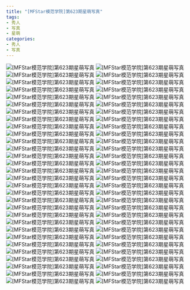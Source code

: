 ```yaml
---
title: "[MFStar模范学院]第623期星萌写真"
tags: 
- 秀人
- 写真
- 星萌
categories:
- 秀人
- 写真
---
```


![[MFStar模范学院]第623期星萌写真](https://img.ilovese.xyz/1734717784882.webp)
![[MFStar模范学院]第623期星萌写真](https://img.ilovese.xyz/1734717786620.webp)
![[MFStar模范学院]第623期星萌写真](https://img.ilovese.xyz/1734717787909.webp)
![[MFStar模范学院]第623期星萌写真](https://img.ilovese.xyz/1734717789715.webp)
![[MFStar模范学院]第623期星萌写真](https://img.ilovese.xyz/1734717791536.webp)
![[MFStar模范学院]第623期星萌写真](https://img.ilovese.xyz/1734717793291.webp)
![[MFStar模范学院]第623期星萌写真](https://img.ilovese.xyz/1734717795086.webp)
![[MFStar模范学院]第623期星萌写真](https://img.ilovese.xyz/1734717796264.webp)
![[MFStar模范学院]第623期星萌写真](https://img.ilovese.xyz/1734717797984.webp)
![[MFStar模范学院]第623期星萌写真](https://img.ilovese.xyz/1734717799884.webp)
![[MFStar模范学院]第623期星萌写真](https://img.ilovese.xyz/1734717801582.webp)
![[MFStar模范学院]第623期星萌写真](https://img.ilovese.xyz/1734717803585.webp)
![[MFStar模范学院]第623期星萌写真](https://img.ilovese.xyz/1734717804981.webp)
![[MFStar模范学院]第623期星萌写真](https://img.ilovese.xyz/1734717806232.webp)
![[MFStar模范学院]第623期星萌写真](https://img.ilovese.xyz/1734717807514.webp)
![[MFStar模范学院]第623期星萌写真](https://img.ilovese.xyz/1734717809272.webp)
![[MFStar模范学院]第623期星萌写真](https://img.ilovese.xyz/1734717811118.webp)
![[MFStar模范学院]第623期星萌写真](https://img.ilovese.xyz/1734717812857.webp)
![[MFStar模范学院]第623期星萌写真](https://img.ilovese.xyz/1734717814289.webp)
![[MFStar模范学院]第623期星萌写真](https://img.ilovese.xyz/1734717815586.webp)
![[MFStar模范学院]第623期星萌写真](https://img.ilovese.xyz/1734717817289.webp)
![[MFStar模范学院]第623期星萌写真](https://img.ilovese.xyz/1734717819355.webp)
![[MFStar模范学院]第623期星萌写真](https://img.ilovese.xyz/1734717820959.webp)
![[MFStar模范学院]第623期星萌写真](https://img.ilovese.xyz/1734717822285.webp)
![[MFStar模范学院]第623期星萌写真](https://img.ilovese.xyz/1734717824114.webp)
![[MFStar模范学院]第623期星萌写真](https://img.ilovese.xyz/1734717825768.webp)
![[MFStar模范学院]第623期星萌写真](https://img.ilovese.xyz/1734717827163.webp)
![[MFStar模范学院]第623期星萌写真](https://img.ilovese.xyz/1734717828879.webp)
![[MFStar模范学院]第623期星萌写真](https://img.ilovese.xyz/1734717830060.webp)
![[MFStar模范学院]第623期星萌写真](https://img.ilovese.xyz/1734717831325.webp)
![[MFStar模范学院]第623期星萌写真](https://img.ilovese.xyz/1734717833105.webp)
![[MFStar模范学院]第623期星萌写真](https://img.ilovese.xyz/1734717834577.webp)
![[MFStar模范学院]第623期星萌写真](https://img.ilovese.xyz/1734717835979.webp)
![[MFStar模范学院]第623期星萌写真](https://img.ilovese.xyz/1734717837669.webp)
![[MFStar模范学院]第623期星萌写真](https://img.ilovese.xyz/1734717839624.webp)
![[MFStar模范学院]第623期星萌写真](https://img.ilovese.xyz/1734717841030.webp)
![[MFStar模范学院]第623期星萌写真](https://img.ilovese.xyz/1734717842476.webp)
![[MFStar模范学院]第623期星萌写真](https://img.ilovese.xyz/1734717843717.webp)
![[MFStar模范学院]第623期星萌写真](https://img.ilovese.xyz/1734717845465.webp)
![[MFStar模范学院]第623期星萌写真](https://img.ilovese.xyz/1734717847071.webp)
![[MFStar模范学院]第623期星萌写真](https://img.ilovese.xyz/1734717848817.webp)
![[MFStar模范学院]第623期星萌写真](https://img.ilovese.xyz/1734717850747.webp)
![[MFStar模范学院]第623期星萌写真](https://img.ilovese.xyz/1734717852428.webp)
![[MFStar模范学院]第623期星萌写真](https://img.ilovese.xyz/1734717854280.webp)
![[MFStar模范学院]第623期星萌写真](https://img.ilovese.xyz/1734717856040.webp)
![[MFStar模范学院]第623期星萌写真](https://img.ilovese.xyz/1734717857817.webp)
![[MFStar模范学院]第623期星萌写真](https://img.ilovese.xyz/1734717859442.webp)
![[MFStar模范学院]第623期星萌写真](https://img.ilovese.xyz/1734717861179.webp)
![[MFStar模范学院]第623期星萌写真](https://img.ilovese.xyz/1734717862762.webp)
![[MFStar模范学院]第623期星萌写真](https://img.ilovese.xyz/1734717864008.webp)
![[MFStar模范学院]第623期星萌写真](https://img.ilovese.xyz/1734717865592.webp)
![[MFStar模范学院]第623期星萌写真](https://img.ilovese.xyz/1734717867243.webp)
![[MFStar模范学院]第623期星萌写真](https://img.ilovese.xyz/1734717868710.webp)
![[MFStar模范学院]第623期星萌写真](https://img.ilovese.xyz/1734717870209.webp)
![[MFStar模范学院]第623期星萌写真](https://img.ilovese.xyz/1734717871970.webp)
![[MFStar模范学院]第623期星萌写真](https://img.ilovese.xyz/1734717873796.webp)
![[MFStar模范学院]第623期星萌写真](https://img.ilovese.xyz/1734717875369.webp)
![[MFStar模范学院]第623期星萌写真](https://img.ilovese.xyz/1734717876708.webp)
![[MFStar模范学院]第623期星萌写真](https://img.ilovese.xyz/1734717878469.webp)
![[MFStar模范学院]第623期星萌写真](https://img.ilovese.xyz/1734717880072.webp)
